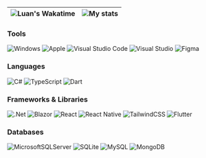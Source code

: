 | ![Luan's Wakatime](https://github-readme-stats.vercel.app/api/wakatime?username=lnngn&hide_progress=true&hide_border=true&theme=transparent&langs_count=4&hide=Lua,JSON) | ![My stats](https://github-readme-stats.vercel.app/api?username=lnngn&theme=transparent&hide_border=true) |
| :---: | :---: | 

### Tools
 ![Windows](https://img.shields.io/badge/Windows-0078D6?style=for-the-badge&color=000AFF) ![Apple](https://img.shields.io/badge/Apple-%23000000.svg?style=for-the-badge&color=000AFF) ![Visual Studio Code](https://img.shields.io/badge/Visual%20Studio%20Code-0078d7.svg?style=for-the-badge&color=000AFF) ![Visual Studio](https://img.shields.io/badge/Visual%20Studio-5C2D91.svg?style=for-the-badge&color=000AFF) ![Figma](https://img.shields.io/badge/figma-%23F24E1E.svg?style=for-the-badge&color=000AFF)
### Languages
![C#](https://img.shields.io/badge/c%23-%23239120.svg?style=for-the-badge&color=000AFF) ![TypeScript](https://img.shields.io/badge/typescript-%23007ACC.svg?style=for-the-badge&color=000AFF) ![Dart](https://img.shields.io/badge/dart-%230175C2.svg?style=for-the-badge&color=000AFF)
### Frameworks & Libraries
![.Net](https://img.shields.io/badge/.NET-5C2D91?style=for-the-badge&color=000AFF) ![Blazor](https://img.shields.io/badge/blazor-%235C2D91.svg?style=for-the-badge&color=000AFF) ![React](https://img.shields.io/badge/react-%2320232a.svg?style=for-the-badge&color=000AFF) ![React Native](https://img.shields.io/badge/react_native-%2320232a.svg?style=for-the-badge&color=000AFF) ![TailwindCSS](https://img.shields.io/badge/tailwindcss-%2338B2AC.svg?style=for-the-badge&color=000AFF) ![Flutter](https://img.shields.io/badge/Flutter-%2302569B.svg?style=for-the-badge&color=000AFF)
### Databases
![MicrosoftSQLServer](https://img.shields.io/badge/Microsoft%20SQL%20Server-CC2927?style=for-the-badge&color=000AFF) ![SQLite](https://img.shields.io/badge/sqlite-%2307405e.svg?style=for-the-badge&color=000AFF) ![MySQL](https://img.shields.io/badge/mysql-%2300f.svg?style=for-the-badge&color=000AFF) ![MongoDB](https://img.shields.io/badge/MongoDB-%234ea94b.svg?style=for-the-badge&color=000AFF) 



